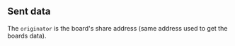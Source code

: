 ## Sent data
The `originator` is the board's share address (same address used to get the boards data).